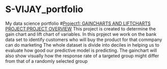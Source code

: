 # S-VIJAY_portfolio
My data science portfolio
#[Project1: GAINCHARTS AND LIFTCHARTS PROJECT:PROJECT OVERVIEW](/https://github.com/botvijay/S-VIJAY_portfolio/blob/main/IV_WOE_GAINCHART.ipynb)
This project is created to determine the gain chart and lift chart of variables.
In this prpject we work on the bank data set to identify customers who will buy the product for that commpany can do marketing
The whole dataset is divide into deciles in helping us to evaluate how good our predictive model is predicting.
The gainchart will also show visually how the response rate of a targeted group might differ from that of a randomly selected group
